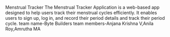 Menstrual Tracker
The Menstrual Tracker Application is a web-based app designed to help users track their menstrual cycles efficiently. It enables users to sign up, log in, and record their period details and track their period cycle.
team name-Byte Builders
team members-Anjana Krishna V,Anila Roy,Amrutha MA
